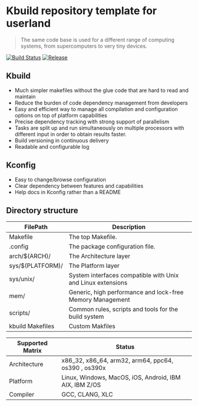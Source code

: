 
# Kbuild repository template for userland 
> The same code base is used for a different range of computing systems, from supercomputers to very tiny devices.

[![Build Status](https://travis-ci.org/n13l/kbuild.png?branch=master)](https://travis-ci.org/n13l/kbuild) [![Release](https://img.shields.io/github/release/n13l/kbuild.svg)](https://packagecloud.io/n13l/openaaa) 

## Kbuild 
- Much simpler makefiles without the glue code that are hard to read and maintain
- Reduce the burden of code dependency management from developers
- Easy and efficient way to manage all compilation and configuration options on top of platform capabilities
- Precise dependency tracking with strong support of parallelism
- Tasks are split up and run simultaneously on multiple processors with different input in order to obtain results faster.
- Build versioning in continuous delivery
- Readable and configurable log

## Kconfig
- Easy to change/browse configuration
- Clear dependency between features and capabilities
- Help docs in Kconfig rather than a README

## Directory structure

| FilePath                | Description                                          |
|-------------------------|------------------------------------------------------|
| Makefile                | The top Makefile.                                    |
| .config                 | The package configuration file.                      |
| arch/$(ARCH)/           | The Architecture layer                               |
| sys/$(PLATFORM)/        | The Platform layer                                   |
| sys/unix/               | System interfaces compatible with Unix and Linux extensions|
| mem/                    | Generic, high performance and lock-free Memory Management      |
| scripts/                | Common rules, scripts and tools for the build system |
| kbuild Makefiles        | Custom Makfiles                                      |

| Supported Matrix | Status                                                   |
|------------------|----------------------------------------------------------|
| Architecture     | x86_32, x86_64, arm32, arm64, ppc64, os390 , os390x      |
| Platform         | Linux, Windows, MacOS, iOS, Android, IBM AIX, IBM Z/OS   |
| Compiler         | GCC, CLANG, XLC                                          |

